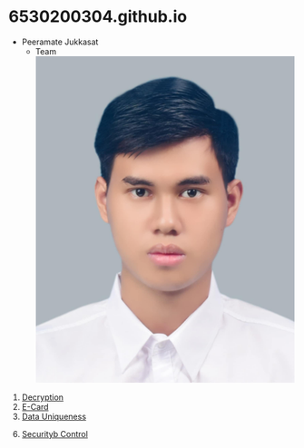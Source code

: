 # 6530200304.github.io

- Peeramate Jukkasat
   - Team
![Me](Image/Me.jpg)
1. [Decryption](Decryption.md)
2. [E-Card](e-card.md)
3. [Data Uniqueness](uniqueness.md)
<!---
5. [Cyber Board Game](board-game.md)
-->
6. [Securityb Control](security-control.md)
